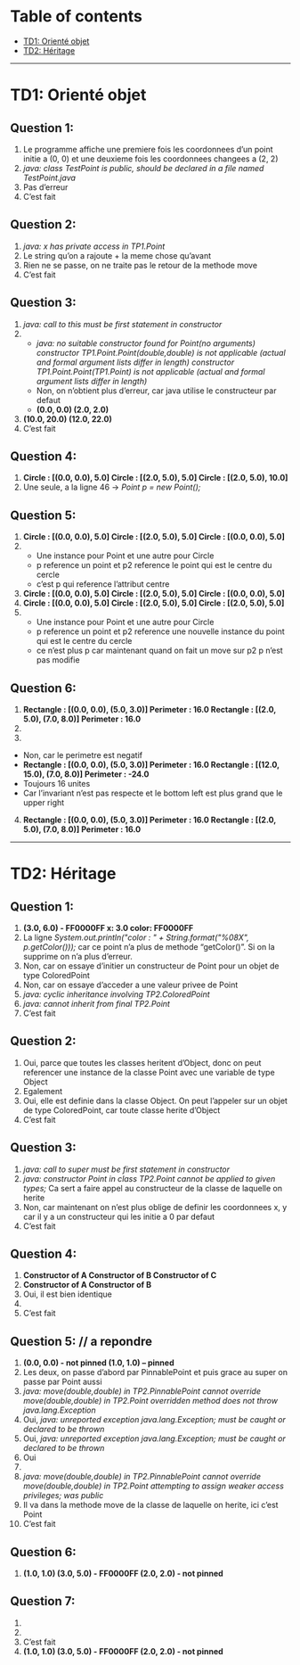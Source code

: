 
# Table of contents
* [TD1: Orienté objet](#td1:-orienté-objet)
* [TD2: Héritage](#td2:-héritage)


-----------------------------------------------------------------------------------


# TD1: Orienté objet

## Question 1:
1. Le programme affiche une premiere fois les coordonnees d’un point initie a (0, 0) et une deuxieme fois les coordonnees changees a (2, 2)
2. *java: class TestPoint is public, should be declared in a file named TestPoint.java*
3. Pas d’erreur
4. C’est fait

## Question 2:
1. *java: x has private access in TP1.Point*
2. Le string qu’on a rajoute + la meme chose qu’avant
3. Rien ne se passe, on ne traite pas le retour de la methode move
4. C’est fait

## Question 3:
1. *java: call to this must be first statement in constructor*
2.
    * *java: no suitable constructor found for Point(no arguments)
    constructor TP1.Point.Point(double,double) is not applicable
      (actual and formal argument lists differ in length)
    constructor TP1.Point.Point(TP1.Point) is not applicable
      (actual and formal argument lists differ in length)*
    * Non, on n’obtient plus d’erreur, car java utilise le constructeur par defaut
    * **(0.0, 0.0)
        (2.0, 2.0)**
3. **(10.0, 20.0)
     (12.0, 22.0)**
4. C’est fait

## Question 4:
1. **Circle : [(0.0, 0.0), 5.0]
     Circle : [(2.0, 5.0), 5.0]
     Circle : [(2.0, 5.0), 10.0]**
2. Une seule, a la ligne 46 → *Point p = new Point();*

## Question 5:
1. **Circle : [(0.0, 0.0), 5.0]
     Circle : [(2.0, 5.0), 5.0]
     Circle : [(0.0, 0.0), 5.0]**
2.
    * Une instance pour Point et une autre pour Circle
    * p reference un point et p2 reference le point qui est le centre du cercle
    * c’est p qui reference l’attribut centre
3. **Circle : [(0.0, 0.0), 5.0]
     Circle : [(2.0, 5.0), 5.0]
     Circle : [(0.0, 0.0), 5.0]**
4. **Circle : [(0.0, 0.0), 5.0]
     Circle : [(2.0, 5.0), 5.0]
     Circle : [(2.0, 5.0), 5.0]**
5.
    * Une instance pour Point et une autre pour Circle
    * p reference un point et p2 reference une nouvelle instance du point qui est le centre du cercle
    * ce n’est plus p car maintenant quand on fait un move sur p2 p n’est pas modifie

## Question 6:
1. **Rectangle : [(0.0, 0.0), (5.0, 3.0)]
     Perimeter : 16.0
     Rectangle : [(2.0, 5.0), (7.0, 8.0)]
     Perimeter : 16.0**
2. 
3.
- Non, car le perimetre est negatif
- **Rectangle : [(0.0, 0.0), (5.0, 3.0)]
    Perimeter : 16.0
    Rectangle : [(12.0, 15.0), (7.0, 8.0)]
    Perimeter : -24.0**
- Toujours 16 unites
- Car l’invariant n’est pas respecte et le bottom left est plus grand que le upper right
4. **Rectangle : [(0.0, 0.0), (5.0, 3.0)]
     Perimeter : 16.0
     Rectangle : [(2.0, 5.0), (7.0, 8.0)]
     Perimeter : 16.0**
      
      
-----------------------------------------------------------------------------------
      
      
# TD2: Héritage

## Question 1:
1. **(3.0, 6.0) - FF0000FF
      x: 3.0
      color: FF0000FF**
2. La ligne *System.out.println("color : " + String.format("%08X", p.getColor()));* car ce point n’a plus de methode “getColor()”. Si on la supprime on n’a plus d’erreur.
3. Non, car on essaye d’initier un constructeur de Point pour un objet de type ColoredPoint
4. Non, car on essaye d’acceder a une valeur privee de Point
5. *java: cyclic inheritance involving TP2.ColoredPoint*
6. *java: cannot inherit from final TP2.Point*
7. C’est fait

## Question 2:
1. Oui, parce que toutes les classes heritent d’Object, donc on peut referencer une instance de la classe Point avec une variable de type Object
2. Egalement
3. Oui, elle est definie dans la classe Object. On peut l’appeler sur un objet de type ColoredPoint, car toute classe herite d’Object
4. C’est fait

## Question 3:
1. *java: call to super must be first statement in constructor*
2. *java: constructor Point in class TP2.Point cannot be applied to given types;* Ca sert a faire appel au constructeur de la classe de laquelle on herite
3. Non, car maintenant on n’est plus oblige de definir les coordonnees x, y car il y a un constructeur qui les initie a 0 par defaut
4. C’est fait

## Question 4:
1. **Constructor of A
     Constructor of B
     Constructor of C**
2. **Constructor of A
     Constructor of B**
3. Oui, il est bien identique
4. 
5. C’est fait

## Question 5: // a repondre
1. **(0.0, 0.0) - not pinned
     (1.0, 1.0) – pinned**
2. Les deux, on passe d’abord par PinnablePoint et puis grace au super on passe par Point aussi
3. *java: move(double,double) in TP2.PinnablePoint cannot override move(double,double) in TP2.Point overridden method does not throw java.lang.Exception*
4. Oui, *java: unreported exception java.lang.Exception; must be caught or declared to be thrown*
5. Oui, *java: unreported exception java.lang.Exception; must be caught or declared to be thrown*
6. Oui
7. 
8. *java: move(double,double) in TP2.PinnablePoint cannot override move(double,double) in TP2.Point attempting to assign weaker access privileges; was public*
9. Il va dans la methode move de la classe de laquelle on herite, ici c’est Point
10. C’est fait

## Question 6:
1. **(1.0, 1.0)
     (3.0, 5.0) - FF0000FF
     (2.0, 2.0) - not pinned**

## Question 7:
1. 
2. 
3. C’est  fait
4. **(1.0, 1.0)
     (3.0, 5.0) - FF0000FF
     (2.0, 2.0) - not pinned**
